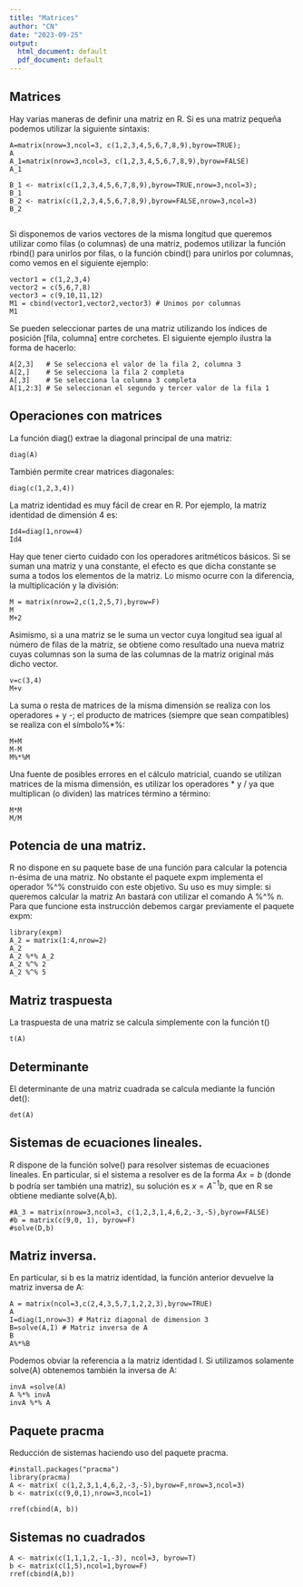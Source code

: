 ```yaml
---
title: "Matrices"
author: "CN"
date: "2023-09-25"
output:
  html_document: default
  pdf_document: default
---
```


## Matrices
Hay varias maneras de definir una matriz en R. Si es una matriz pequeña podemos utilizar la siguiente sintaxis:

```{r}
A=matrix(nrow=3,ncol=3, c(1,2,3,4,5,6,7,8,9),byrow=TRUE); 
A
A_1=matrix(nrow=3,ncol=3, c(1,2,3,4,5,6,7,8,9),byrow=FALSE)
A_1

B_1 <- matrix(c(1,2,3,4,5,6,7,8,9),byrow=TRUE,nrow=3,ncol=3); 
B_1
B_2 <- matrix(c(1,2,3,4,5,6,7,8,9),byrow=FALSE,nrow=3,ncol=3)
B_2


```

Si disponemos de varios vectores de la misma longitud que queremos utilizar como filas (o columnas) de una matriz, podemos utilizar la función rbind() para unirlos por filas, o la función cbind() para unirlos por columnas, como vemos en el siguiente ejemplo:

```{r}
vector1 = c(1,2,3,4)
vector2 = c(5,6,7,8)
vector3 = c(9,10,11,12)
M1 = cbind(vector1,vector2,vector3) # Unimos por columnas
M1  
```

Se pueden seleccionar partes de una matriz utilizando los índices de posición [fila, columna] entre corchetes. El siguiente ejemplo ilustra la forma de hacerlo:

```{r}
A[2,3]   # Se selecciona el valor de la fila 2, columna 3
A[2,]    # Se selecciona la fila 2 completa
A[,3]    # Se selecciona la columna 3 completa
A[1,2:3] # Se seleccionan el segundo y tercer valor de la fila 1
```

## Operaciones con matrices

La función diag() extrae la diagonal principal de una matriz:
```{r}
diag(A)

```

También permite crear matrices diagonales:

```{r}
diag(c(1,2,3,4))
```

La matriz identidad es muy fácil de crear en R. Por ejemplo, la matriz identidad de dimensión 4 es:

```{r}
Id4=diag(1,nrow=4)
Id4
```

Hay que tener cierto cuidado con los operadores aritméticos básicos. Si se suman una matriz y una constante, el efecto es que dicha constante se suma a todos los elementos de la matriz. Lo mismo ocurre con la diferencia, la multiplicación y la división:

```{r}
M = matrix(nrow=2,c(1,2,5,7),byrow=F)
M
M+2
```

Asimismo, si a una matriz se le suma un vector cuya longitud sea igual al número de filas de la matriz, se obtiene como resultado una nueva matriz cuyas columnas son la suma de las columnas de la matriz original más dicho vector.

```{r}
v=c(3,4)
M+v
```

La suma o resta de matrices de la misma dimensión se realiza con los operadores + y -; el producto de matrices (siempre que sean compatibles) se realiza con el símbolo%*%:

```{r}
M+M
M-M
M%*%M
```

Una fuente de posibles errores en el cálculo matricial, cuando se utilizan matrices de la misma dimensión, es utilizar los operadores * y / ya que multiplican (o dividen) las matrices término a término:

```{r}
M*M
M/M
```

## Potencia de una matriz.

R no dispone en su paquete base de una función para calcular la potencia n-ésima de una matriz. No obstante el paquete expm implementa el operador %^% construido con este objetivo. Su uso es muy simple: si queremos calcular la matriz An bastará con utilizar el comando A %^% n. Para que funcione esta instrucción debemos cargar previamente el paquete expm:

```{r}
library(expm)
A_2 = matrix(1:4,nrow=2)
A_2
A_2 %*% A_2
A_2 %^% 2 
A_2 %^% 5
```

## Matriz traspuesta

La traspuesta de una matriz se calcula simplemente con la función t()

```{r}
t(A)
```

## Determinante

El determinante de una matriz cuadrada se calcula mediante la función 
det():
```{r}
det(A)
```

## Sistemas de ecuaciones lineales.

R dispone de la función solve() para resolver sistemas de ecuaciones lineales. En particular, si el sistema a resolver es de la forma $Ax=b$ (donde b podría ser también una matriz), su solución es $x=A^{−1}b$, que en R se obtiene mediante solve(A,b).

```{r}
#A_3 = matrix(nrow=3,ncol=3, c(1,2,3,1,4,6,2,-3,-5),byrow=FALSE)
#b = matrix(c(9,0, 1), byrow=F)
#solve(D,b)
```

## Matriz inversa.
En particular, si b es la matriz identidad, la función anterior devuelve la matriz inversa de A:
```{r}
A = matrix(ncol=3,c(2,4,3,5,7,1,2,2,3),byrow=TRUE)
A
I=diag(1,nrow=3) # Matriz diagonal de dimension 3
B=solve(A,I) # Matriz inversa de A
B
A%*%B
```

Podemos obviar la referencia a la matriz identidad I. Si utilizamos solamente solve(A) obtenemos también la inversa de A:

```{r}
invA =solve(A)
A %*% invA
invA %*% A
```


## Paquete pracma

Reducción de sistemas haciendo uso del paquete pracma. 

```{r}
#install.packages("pracma")
library(pracma)
A <- matrix( c(1,2,3,1,4,6,2,-3,-5),byrow=F,nrow=3,ncol=3)
b <- matrix(c(9,0,1),nrow=3,ncol=1)

rref(cbind(A, b))
```

## Sistemas no cuadrados

```{r}
A <- matrix(c(1,1,1,2,-1,-3), ncol=3, byrow=T)
b <- matrix(c(1,5),ncol=1,byrow=F)
rref(cbind(A,b))
```
